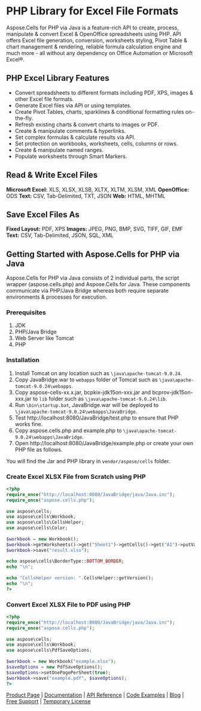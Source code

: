 # PHP Library for Excel File Formats

Aspose.Cells for PHP via Java is a feature-rich API to create, process, manipulate & convert Excel & OpenOffice spreadsheets using PHP. API offers Excel file generation, conversion, worksheets styling, Pivot Table & chart management & rendering, reliable formula calculation engine and much more - all without any dependency on Office Automation or Microsoft Excel®.

## PHP Excel Library Features

- Convert spreadsheets to different formats including PDF, XPS, images & other Excel file formats.
- Generate Excel files via API or using templates.
- Create Pivot Tables, charts, sparklines & conditional formatting rules on-the-fly.
- Refresh existing charts & convert charts to images or PDF.
- Create & manipulate comments & hyperlinks.
- Set complex formulas & calculate results via API.
- Set protection on workbooks, worksheets, cells, columns or rows.
- Create & manipulate named ranges.
- Populate worksheets through Smart Markers.

## Read & Write Excel Files
**Microsoft Excel:** XLS, XLSX, XLSB, XLTX, XLTM, XLSM, XML
**OpenOffice:** ODS
**Text:** CSV, Tab-Delimited, TXT, JSON
**Web:** HTML, MHTML

## Save Excel Files As 
**Fixed Layout:** PDF, XPS
**Images:** JPEG, PNG, BMP, SVG, TIFF, GIF, EMF
**Text:** CSV, Tab-Delimited, JSON, SQL, XML

## Getting Started with Aspose.Cells for PHP via Java

Aspose.Cells for PHP via Java consists of 2 individual parts, the script wrapper (aspose.cells.php) and Aspose.Cells for Java. These components communicate via PHP/Java Bridge whereas both require separate environments & processes for execution.

### Prerequisites
1. JDK
2. PHP/Java Bridge
3. Web Server like Tomcat
4. PHP

### Installation

1. Install Tomcat on any location such as `\java\apache-tomcat-9.0.24`.
2. Copy JavaBridge.war to `webapps` folder of Tomcat such as `\java\apache-tomcat-9.0.24\webapps`.
3. Copy aspose-cells-xx.x.jar, bcpkix-jdk15on-xxx.jar and bcprov-jdk15on-xxx.jar to `lib` folder such as `\java\apache-tomcat-9.0.24\lib`.
4. Run `\bin\startup.bat`, JavaBridge.war will be deployed to `\java\apache-tomcat-9.0.24\webapps\JavaBridge`.
5. Test http://localhost:8080/JavaBridge/test.php to ensure that PHP works fine.
6. Copy aspose.cells.php and example.php to `\java\apache-tomcat-9.0.24\webapps\JavaBridge`.
7. Open http://localhost:8080/JavaBridge/example.php or create your own PHP file as follows.

You will find the Jar and PHP library in `vendor/aspose/cells` folder.

### Create Excel XLSX File from Scratch using PHP

```php
<?php
require_once("http://localhost:8080/JavaBridge/java/Java.inc");
require_once("aspose.cells.php");
 
use aspose\cells;
use aspose\cells\Workbook;
use aspose\cells\CellsHelper;
use aspose\cells\Color;
 
$workbook = new Workbook();
$workbook->getWorksheets()->get("Sheet1")->getCells()->get("A1")->putValue("testing...");
$workbook->save("result.xlsx");
 
echo aspose\cells\BorderType::BOTTOM_BORDER;
echo "\n";
 
echo "CellsHelper version: ".CellsHelper::getVersion();
echo "\n";
?>
```

### Convert Excel XLSX File to PDF using PHP

```php
<?php
require_once("http://localhost:8080/JavaBridge/java/Java.inc");
require_once("aspose.cells.php");
 
use aspose\cells;
use aspose\cells\Workbook;
use aspose\cells\PdfSaveOptions;
 
$workbook = new Workbook("example.xlsx");
$saveOptions = new PdfSaveOptions();
$saveOptions->setOnePagePerSheet(true);
$workbook->save("example.pdf", $saveOptions);
?>
```

[Product Page](https://products.aspose.com/cells/php-java) | [Documentation](https://docs.aspose.com/cells/phpjava/) | [API Reference](https://apireference.aspose.com/cells/php) | [Code Examples](https://github.com/aspose-cells/Aspose.Cells-for-Java) | [Blog](https://blog.aspose.com/category/cells/) | [Free Support](https://forum.aspose.com/c/cells) | [Temporary License](https://purchase.aspose.com/temporary-license)
